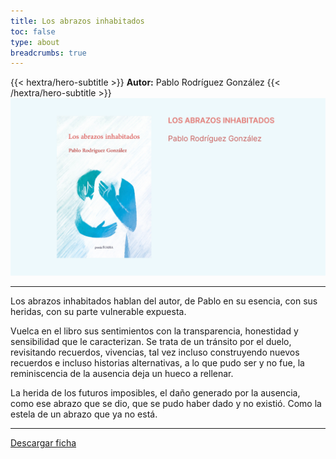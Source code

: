 ```yaml
---
title: Los abrazos inhabitados
toc: false
type: about
breadcrumbs: true
---
```

{{< hextra/hero-subtitle >}}
**Autor:** Pablo Rodríguez González
{{< /hextra/hero-subtitle >}}
![](losabrazosbanner.png)

---
Los abrazos inhabitados hablan del autor, de Pablo en su esencia, con sus heridas, con su parte vulnerable expuesta.

Vuelca en el libro sus sentimientos con la transparencia, honestidad y sensibilidad que le caracterizan. Se trata de un tránsito por el duelo, revisitando recuerdos, vivencias, tal vez incluso construyendo nuevos recuerdos e incluso historias alternativas, a lo que pudo ser y no fue, la reminiscencia de la ausencia deja un hueco a rellenar.

La herida de los futuros imposibles, el daño generado por la ausencia, como ese abrazo que se dio, que se pudo haber dado y no existió. Como la estela de un abrazo que ya no está.

---
[Descargar ficha](#)